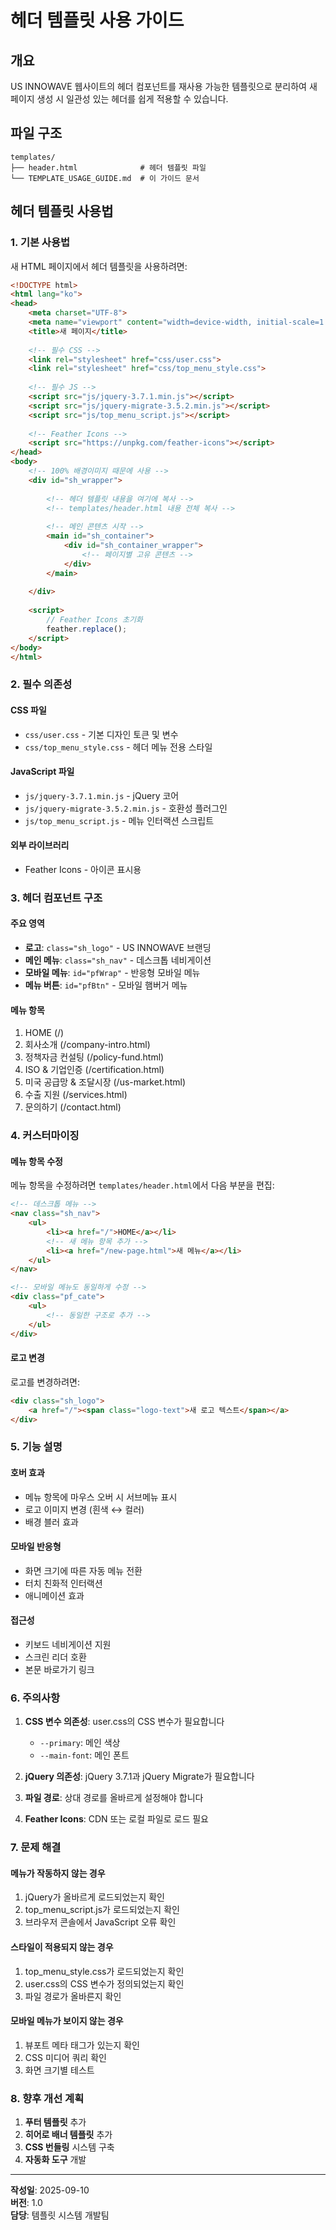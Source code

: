 # 헤더 템플릿 사용 가이드

## 개요
US INNOWAVE 웹사이트의 헤더 컴포넌트를 재사용 가능한 템플릿으로 분리하여 새 페이지 생성 시 일관성 있는 헤더를 쉽게 적용할 수 있습니다.

## 파일 구조
```
templates/
├── header.html              # 헤더 템플릿 파일
└── TEMPLATE_USAGE_GUIDE.md  # 이 가이드 문서
```

## 헤더 템플릿 사용법

### 1. 기본 사용법
새 HTML 페이지에서 헤더 템플릿을 사용하려면:

```html
<!DOCTYPE html>
<html lang="ko">
<head>
    <meta charset="UTF-8">
    <meta name="viewport" content="width=device-width, initial-scale=1.0">
    <title>새 페이지</title>
    
    <!-- 필수 CSS -->
    <link rel="stylesheet" href="css/user.css">
    <link rel="stylesheet" href="css/top_menu_style.css">
    
    <!-- 필수 JS -->
    <script src="js/jquery-3.7.1.min.js"></script>
    <script src="js/jquery-migrate-3.5.2.min.js"></script>
    <script src="js/top_menu_script.js"></script>
    
    <!-- Feather Icons -->
    <script src="https://unpkg.com/feather-icons"></script>
</head>
<body>
    <!-- 100% 배경이미지 때문에 사용 -->
    <div id="sh_wrapper">
        
        <!-- 헤더 템플릿 내용을 여기에 복사 -->
        <!-- templates/header.html 내용 전체 복사 -->
        
        <!-- 메인 콘텐츠 시작 -->
        <main id="sh_container">
            <div id="sh_container_wrapper">
                <!-- 페이지별 고유 콘텐츠 -->
            </div>
        </main>
        
    </div>
    
    <script>
        // Feather Icons 초기화
        feather.replace();
    </script>
</body>
</html>
```

### 2. 필수 의존성

#### CSS 파일
- `css/user.css` - 기본 디자인 토큰 및 변수
- `css/top_menu_style.css` - 헤더 메뉴 전용 스타일

#### JavaScript 파일
- `js/jquery-3.7.1.min.js` - jQuery 코어
- `js/jquery-migrate-3.5.2.min.js` - 호환성 플러그인
- `js/top_menu_script.js` - 메뉴 인터랙션 스크립트

#### 외부 라이브러리
- Feather Icons - 아이콘 표시용

### 3. 헤더 컴포넌트 구조

#### 주요 영역
- **로고**: `class="sh_logo"` - US INNOWAVE 브랜딩
- **메인 메뉴**: `class="sh_nav"` - 데스크톱 네비게이션
- **모바일 메뉴**: `id="pfWrap"` - 반응형 모바일 메뉴
- **메뉴 버튼**: `id="pfBtn"` - 모바일 햄버거 메뉴

#### 메뉴 항목
1. HOME (/)
2. 회사소개 (/company-intro.html)
3. 정책자금 컨설팅 (/policy-fund.html)
4. ISO & 기업인증 (/certification.html)
5. 미국 공급망 & 조달시장 (/us-market.html)
6. 수출 지원 (/services.html)
7. 문의하기 (/contact.html)

### 4. 커스터마이징

#### 메뉴 항목 수정
메뉴 항목을 수정하려면 `templates/header.html`에서 다음 부분을 편집:

```html
<!-- 데스크톱 메뉴 -->
<nav class="sh_nav">
    <ul>
        <li><a href="/">HOME</a></li>
        <!-- 새 메뉴 항목 추가 -->
        <li><a href="/new-page.html">새 메뉴</a></li>
    </ul>
</nav>

<!-- 모바일 메뉴도 동일하게 수정 -->
<div class="pf_cate">
    <ul>
        <!-- 동일한 구조로 추가 -->
    </ul>
</div>
```

#### 로고 변경
로고를 변경하려면:

```html
<div class="sh_logo">
    <a href="/"><span class="logo-text">새 로고 텍스트</span></a>
</div>
```

### 5. 기능 설명

#### 호버 효과
- 메뉴 항목에 마우스 오버 시 서브메뉴 표시
- 로고 이미지 변경 (흰색 ↔ 컬러)
- 배경 블러 효과

#### 모바일 반응형
- 화면 크기에 따른 자동 메뉴 전환
- 터치 친화적 인터랙션
- 애니메이션 효과

#### 접근성
- 키보드 네비게이션 지원
- 스크린 리더 호환
- 본문 바로가기 링크

### 6. 주의사항

1. **CSS 변수 의존성**: user.css의 CSS 변수가 필요합니다
   - `--primary`: 메인 색상
   - `--main-font`: 메인 폰트

2. **jQuery 의존성**: jQuery 3.7.1과 jQuery Migrate가 필요합니다

3. **파일 경로**: 상대 경로를 올바르게 설정해야 합니다

4. **Feather Icons**: CDN 또는 로컬 파일로 로드 필요

### 7. 문제 해결

#### 메뉴가 작동하지 않는 경우
1. jQuery가 올바르게 로드되었는지 확인
2. top_menu_script.js가 로드되었는지 확인
3. 브라우저 콘솔에서 JavaScript 오류 확인

#### 스타일이 적용되지 않는 경우
1. top_menu_style.css가 로드되었는지 확인
2. user.css의 CSS 변수가 정의되었는지 확인
3. 파일 경로가 올바른지 확인

#### 모바일 메뉴가 보이지 않는 경우
1. 뷰포트 메타 태그가 있는지 확인
2. CSS 미디어 쿼리 확인
3. 화면 크기별 테스트

### 8. 향후 개선 계획

1. **푸터 템플릿** 추가
2. **히어로 배너 템플릿** 추가
3. **CSS 번들링** 시스템 구축
4. **자동화 도구** 개발

---

**작성일**: 2025-09-10  
**버전**: 1.0  
**담당**: 템플릿 시스템 개발팀